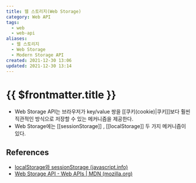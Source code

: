 ```yaml
---
title: 웹 스토리지(Web Storage)
category: Web API
tags:
  - web
  - web-api
aliases:
  - 웹 스토리지
  - Web Storage
  - Modern Storage API
created: 2021-12-30 13:06
updated: 2021-12-30 13:14
---
```


# {{ $frontmatter.title }}

- Web Storage API는 브라우저가 key/value 쌍을 [[쿠키(cookie)|쿠키]]보다 훨씬 직관적인 방식으로 저장할 수 있는 메커니즘을 제공한다.
- Web Storage에는 [[sessionStorage]] , [[localStorage]] 두 가지 메커니즘이 있다.

## References

- [localStorage와 sessionStorage (javascript.info)](https://ko.javascript.info/localstorage)
- [Web Storage API - Web APIs | MDN (mozilla.org)](https://developer.mozilla.org/en-US/docs/Web/API/Web_Storage_API)
